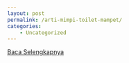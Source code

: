 ```yaml
---
layout: post
permalink: /arti-mimpi-toilet-mampet/
categories:
    - Uncategorized
---
```


[Baca Selengkapnya](/01)
